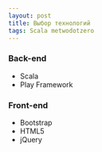```yaml
---
layout: post
title: Выбор технологий
tags: Scala metwodotzero
---
```


### Back-end
- Scala
- Play Framework

### Front-end
- Bootstrap
- HTML5
- jQuery